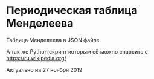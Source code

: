 # Периодическая таблица Менделеева

Таблица Менделеева в JSON файле.

А так же Python скрипт которым её можно спарсить с https://ru.wikipedia.org/

Актуально на 27 ноября 2019
